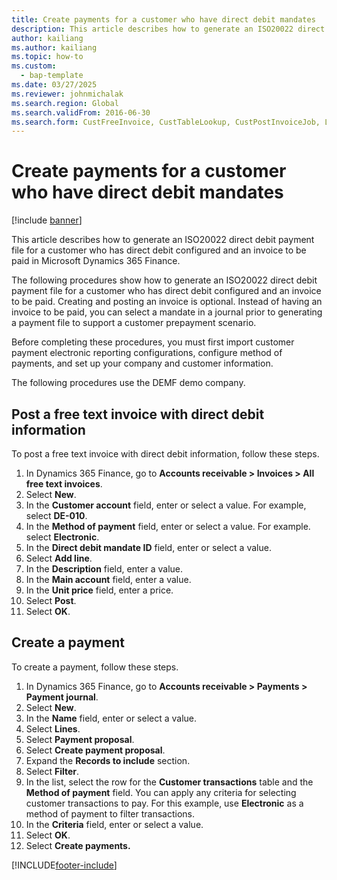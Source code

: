 ```yaml
--- 
title: Create payments for a customer who have direct debit mandates
description: This article describes how to generate an ISO20022 direct debit payment file for a customer who has direct debit configured and an invoice to be paid in Microsoft Dynamics 365 Finance. 
author: kailiang
ms.author: kailiang
ms.topic: how-to
ms.custom: 
  - bap-template
ms.date: 03/27/2025
ms.reviewer: johnmichalak
ms.search.region: Global 
ms.search.validFrom: 2016-06-30
ms.search.form: CustFreeInvoice, CustTableLookup, CustPostInvoiceJob, LedgerJournalTable, LedgerJournalTransCustPaym, SysQueryForm, CustPaymProposalEdit, BankAccountTableLookUp
---
```


# Create payments for a customer who have direct debit mandates

[!include [banner](../../includes/banner.md)]

This article describes how to generate an ISO20022 direct debit payment file for a customer who has direct debit configured and an invoice to be paid in Microsoft Dynamics 365 Finance. 

The following procedures show how to generate an ISO20022 direct debit payment file for a customer who has direct debit configured and an invoice to be paid. Creating and posting an invoice is optional. Instead of having an invoice to be paid, you can select a mandate in a journal prior to generating a payment file to support a customer prepayment scenario.

Before completing these procedures, you must first import customer payment electronic reporting configurations, configure method of payments, and set up your company and customer information. 

The following procedures use the DEMF demo company.

## Post a free text invoice with direct debit information

To post a free text invoice with direct debit information, follow these steps.

1. In Dynamics 365 Finance, go to **Accounts receivable \> Invoices \> All free text invoices**.
1. Select **New**.
1. In the **Customer account** field, enter or select a value. For example, select **DE-010**.  
1. In the **Method of payment** field, enter or select a value. For example. select **Electronic**.  
1. In the **Direct debit mandate ID** field, enter or select a value.
1. Select **Add line**.
1. In the **Description** field, enter a value.
1. In the **Main account** field, enter a value.
1. In the **Unit price** field, enter a price.
1. Select **Post**.
1. Select **OK**.

## Create a payment

To create a payment, follow these steps.

1. In Dynamics 365 Finance, go to **Accounts receivable \> Payments \> Payment journal**.
1. Select **New**.
1. In the **Name** field, enter or select a value.
1. Select **Lines**.
1. Select **Payment proposal**.
1. Select **Create payment proposal**.
1. Expand the **Records to include** section.
1. Select **Filter**.
1. In the list, select the row for the **Customer transactions** table and the **Method of payment** field. You can apply any criteria for selecting customer transactions to pay. For this example, use **Electronic** as a method of payment to filter transactions.  
1. In the **Criteria** field, enter or select a value.
1. Select **OK**.
1. Select **Create payments.**


[!INCLUDE[footer-include](../../../includes/footer-banner.md)]
